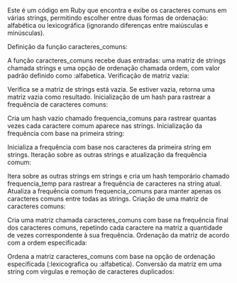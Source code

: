 
Este é um código em Ruby que encontra e exibe os caracteres comuns em várias strings, permitindo escolher entre duas formas de ordenação: alfabética ou lexicográfica (ignorando diferenças entre maiúsculas e minúsculas).

Definição da função caracteres_comuns:

A função caracteres_comuns recebe duas entradas: uma matriz de strings chamada strings e uma opção de ordenação chamada ordem, com valor padrão definido como :alfabetica. Verificação de matriz vazia:

Verifica se a matriz de strings está vazia. Se estiver vazia, retorna uma matriz vazia como resultado. Inicialização de um hash para rastrear a frequência de caracteres comuns:

Cria um hash vazio chamado frequencia_comuns para rastrear quantas vezes cada caractere comum aparece nas strings. Inicialização da frequência com base na primeira string:

Inicializa a frequência com base nos caracteres da primeira string em strings. Iteração sobre as outras strings e atualização da frequência comum:

Itera sobre as outras strings em strings e cria um hash temporário chamado frequencia_temp para rastrear a frequência de caracteres na string atual. Atualiza a frequência comum frequencia_comuns para manter apenas os caracteres comuns entre todas as strings. Criação de uma matriz de caracteres comuns:

Cria uma matriz chamada caracteres_comuns com base na frequência final dos caracteres comuns, repetindo cada caractere na matriz a quantidade de vezes correspondente à sua frequência. Ordenação da matriz de acordo com a ordem especificada:

Ordena a matriz caracteres_comuns com base na opção de ordenação especificada (:lexicografica ou :alfabetica). Conversão da matriz em uma string com vírgulas e remoção de caracteres duplicados:
